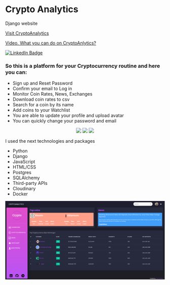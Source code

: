 # Crypto Analytics
Django website

<a href="https://cryptoanalytics.fly.dev/">Visit CryptoAnalytics</a>

<a href="https://youtu.be/GZOj1R0q5mc">Video. What you can do on CryptoAnlytics?</a>

<a href="https://www.linkedin.com/in/andrii-svitelskyi-2a4775262/"><img src="https://img.shields.io/badge/LinkedIn-blue?style=for-the-badge&logo=linkedin&logoColor=white" alt="LinkedIn Badge"/></a>

<h3>So this is a platform for your Cryptocurrency routine and here you can:</h3>
<ul>
  <li>Sign up and Reset Password</li>
  <li>Confirm your email to Log in</li>
  <li>Monitor Coin Rates, News, Exchanges</li>
  <li>Download coin rates to csv</li>
  <li>Search for a coin by its name</li>
  <li>Add coins to your Watchlist</li>
  <li>You are able to update your profile and upload avatar</li>
  <li>You can quickly change your password and email</li>

</ul>  
<p align="center">
  <img src="https://skillicons.dev/icons?i=py,django,js,html,css,bootstrap" />
  <img src="https://skillicons.dev/icons?i=postgres" />
  <img src="https://skillicons.dev/icons?i=docker,git" />
</p>

I used the next technologies and packages
<ul>
  <li>Python</li>
  <li>Django</li>
  <li>JavaScript</li>
  <li>HTML/CSS</li>
  <li>Postgres</li>
  <li>SQLAlchemy</li>
  <li>Third-party APIs</li>
  <li>Cloudinary</li>
  <li>Docker</li>
</ul>  

![plot](site_view/main.png)
